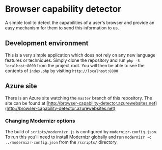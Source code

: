 # Browser capability detector

A simple tool to detect the capabilities of a user's browser and provide an easy mechanism for them to send this information to us.

## Development environment

This is a very simple application which does not rely on any new language features or techniques. Simply clone the repository and run `php -S localhost:8000` from the project root. You will then be able to see the contents of `index.php` by visiting `http://localhost:8000`

## Azure site 

There is an Azure site watching the `master` branch of this repository. The site can be found at [http://browser-capability-detector.azurewebsites.net](http://browser-capability-detector.azurewebsites.net)

### Changing Modernizr options

The build of `scripts/modernizr.js` is configured by `modernizr-config.json`. To run this you'll need to install Modernizr globally and run `modernizr -c ../modernizr-config.json` from the `/scripts/` directory.